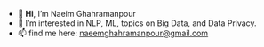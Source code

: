 - 👋 **Hi**, I’m Naeim Ghahramanpour
- 👀 I’m interested in NLP, ML, topics on Big Data, and Data Privacy.
- 📫 find me here: naeemghahramanpour@gmail.com

<!---
[![Anurag's GitHub stats](https://github-readme-stats.vercel.app/api?username=gnamiro)](https://github.com/anuraghazra/github-readme-stats)

gnamiro/gnamiro is a ✨ special ✨ repository because its `README.md` (this file) appears on your GitHub profile.
You can click the Preview link to take a look at your changes.
--->
